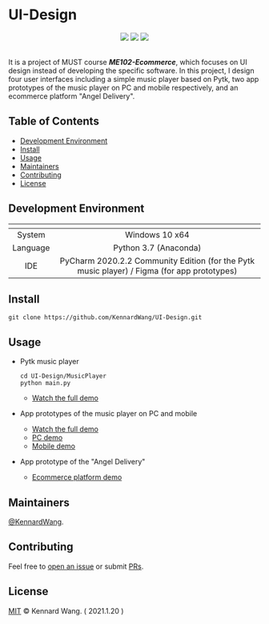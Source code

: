 # UI-Design

<div align="center">
  <img src="https://img.shields.io/github/stars/KennardWang/UI-Design" />
  <img src="https://img.shields.io/github/license/KennardWang/UI-Design" />
  <img src="https://img.shields.io/badge/maintenance-No-red" />
</div>

<br>

It is a project of MUST course ***ME102-Ecommerce***, which focuses on UI design instead of developing the specific software. In this project, I design four user interfaces including a simple music player based on Pytk, two app prototypes of the music player on PC and mobile respectively, and an ecommerce platform "Angel Delivery".



## Table of Contents

- [Development Environment](#development-environment)
- [Install](#install)
- [Usage](#usage)
- [Maintainers](#maintainers)
- [Contributing](#contributing)
- [License](#license)



## Development Environment

| <!--> | <!--> |
|:---:|:---:|
| System | Windows 10 x64 |
| Language | Python 3.7 (Anaconda) |
| IDE | PyCharm 2020.2.2 Community Edition (for the Pytk music player) / Figma (for app prototypes) |



## Install

```
git clone https://github.com/KennardWang/UI-Design.git
```



## Usage

+ Pytk music player
  
  ```
  cd UI-Design/MusicPlayer
  python main.py
  ```

  + [Watch the full demo](https://kennardwang.github.io/ImageSource/Ecommerce-UI-Design/MusicPlayer.mp4)

+ App prototypes of the music player on PC and mobile

  + [Watch the full demo](https://kennardwang.github.io/ImageSource/Ecommerce-UI-Design/Prototype.mp4)
  + [PC demo](https://www.figma.com/file/Kn2CrM39fkGpzslPXWKH5L/ME102-UI-Design?node-id=0%3A1)
  + [Mobile demo](https://www.figma.com/file/Kn2CrM39fkGpzslPXWKH5L/ME102-UI-Design?node-id=78%3A0)

+ App prototype of the "Angel Delivery"

  + [Ecommerce platform demo](https://www.figma.com/file/Kn2CrM39fkGpzslPXWKH5L/Angel-Delivery-Platform-Mobile?node-id=127%3A2)



## Maintainers

[@KennardWang](https://github.com/KennardWang).



## Contributing

Feel free to [open an issue](https://github.com/KennardWang/UI-Design/issues) or submit [PRs](https://github.com/KennardWang/UI-Design/pulls).



## License

[MIT](LICENSE) © Kennard Wang. ( 2021.1.20 )
